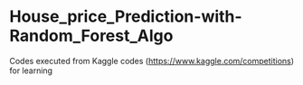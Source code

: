 # House_price_Prediction-with-Random_Forest_Algo

Codes executed from Kaggle codes (https://www.kaggle.com/competitions) for learning 
